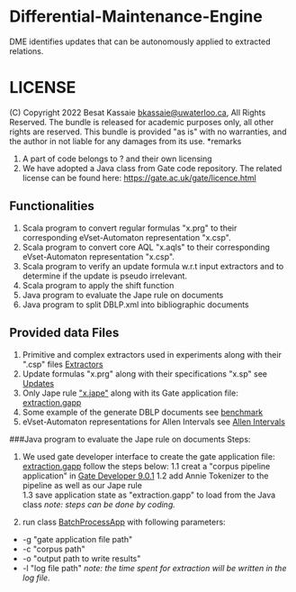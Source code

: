 # Differential-Maintenance-Engine
DME identifies updates that can be autonomously applied to extracted relations.  
# LICENSE
(C) Copyright 2022 Besat Kassaie <bkassaie@uwaterloo.ca>, All Rights Reserved.
The bundle is released for academic purposes only, all other rights are reserved.
This bundle is provided "as is" with no warranties, and the author in not liable for any damages from its use.
*remarks
1. A part of code belongs to ? and their own licensing
2. We have adopted a Java class from Gate code repository. The related license can be found here: https://gate.ac.uk/gate/licence.html

## Functionalities
1. Scala program to convert regular formulas "x.prg" to their corresponding  eVset-Automaton representation  "x.csp".
2. Scala program to convert core AQL "x.aqls" to their corresponding  eVset-Automaton representation  "x.csp".
3. Scala program to verify an update formula w.r.t input extractors and to determine if the update is pseudo irrelevant.
4. Scala program to apply the shift function
5. Java program to evaluate the Jape rule on documents
6. Java program to split DBLP.xml into bibliographic documents


## Provided data Files
1.  Primitive and complex extractors used in experiments along with their ".csp" files [Extractors](data/extractPrograms/finalExtractors)
2.  Update formulas "x.prg" along with their specifications "x.sp" see [Updates](data/extractPrograms/Updates)
3.  Only Jape rule ["x.jape"](gaterelated/Data/Grammar/Article.jape) along with its Gate application file: [extraction.gapp](gaterelated/extraction.gapp)
4.  Some example of the generate DBLP documents see [benchmark](data/DBLP/benchmark)
5.  eVset-Automaton representations for Allen Intervals see [Allen Intervals](data/Allen_Interval)


###Java program to evaluate the Jape rule on documents
Steps:
1. We used gate developer interface to create the gate application file: [extraction.gapp](main/gaterelated/extraction.gapp) follow the steps below:
  1.1 creat a "corpus pipeline application" in [Gate Developer 9.0.1](https://gate.ac.uk/download/)
  1.2 add Annie Tokenizer to the pipeline as well as our Jape rule  
  1.3 save application state as "extraction.gapp" to load from the Java class
  *note: steps can be done by coding.*


2. run class  [BatchProcessApp](main/gaterelated/Code/src/cs/uwaterloo/BatchProcessApp.java) with following parameters:
  * -g "gate application file path"
  * -c "corpus path"
  * -o "output path to write results"
  * -l "log file path"
*note: the time spent for extraction will be written in the log file.*
